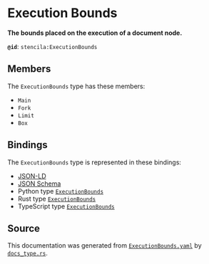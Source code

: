 # Execution Bounds

**The bounds placed on the execution of a document node.**

**`@id`**: `stencila:ExecutionBounds`

## Members

The `ExecutionBounds` type has these members:

- `Main`
- `Fork`
- `Limit`
- `Box`

## Bindings

The `ExecutionBounds` type is represented in these bindings:

- [JSON-LD](https://stencila.org/ExecutionBounds.jsonld)
- [JSON Schema](https://stencila.org/ExecutionBounds.schema.json)
- Python type [`ExecutionBounds`](https://github.com/stencila/stencila/blob/main/python/python/stencila/types/execution_bounds.py)
- Rust type [`ExecutionBounds`](https://github.com/stencila/stencila/blob/main/rust/schema/src/types/execution_bounds.rs)
- TypeScript type [`ExecutionBounds`](https://github.com/stencila/stencila/blob/main/ts/src/types/ExecutionBounds.ts)

## Source

This documentation was generated from [`ExecutionBounds.yaml`](https://github.com/stencila/stencila/blob/main/schema/ExecutionBounds.yaml) by [`docs_type.rs`](https://github.com/stencila/stencila/blob/main/rust/schema-gen/src/docs_type.rs).
